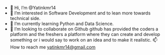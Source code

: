 - 👋 Hi, I’m @Yatinkmr14
- 👀 I’m interested in Software Development and to lean more towards technical side.
- 🌱 I’m currently learning Python and Data Science.
- 💞️ I’m looking to collaborate on Github github has provided the coders a platform and the freshers a platform where they can create and develop something or i would say to work on an idea and to make it realistic.
📫 How to reach me yatinkmr14@gmail.com

<!---
Yatinkmr14/Yatinkmr14 is a ✨ special ✨ repository because its `README.md` (this file) appears on your GitHub profile.
You can click the Preview link to take a look at your changes.
--->
